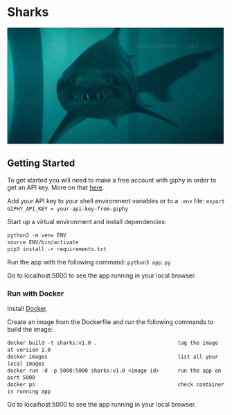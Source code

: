 # Sharks
![sharks](static/sharks.gif)

## Getting Started
To get started you will need to make a free account with giphy in order to get an API key. More on that [here](https://developers.giphy.com/docs/).

Add your API key to your shell environment variables or to a `.env` file: 
`export GIPHY_API_KEY = your-api-key-from-giphy`

Start up a virtual environment and install dependencies:
```
python3 -m venv ENV
source ENV/bin/activate
pip3 install -r requirements.txt
```

Run the app with the following command:
`python3 app.py`

Go to localhost:5000 to see the app running in your local browser.

### Run with Docker
Install [Docker](https://docs.docker.com/engine/installation/).

Create an image from the Dockerfile and run the following commands to build the image:
```
docker build -t sharks:v1.0 .                          tag the image at version 1.0
docker images                                          list all your local images
docker run -d -p 5000:5000 sharks:v1.0 <image id>      run the app on port 5000
docker ps                                              check container is running app
```

Go to localhost:5000 to see the app running in your local browser.
